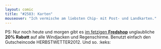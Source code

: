 ```yaml
---
layout: comic
title: "#2583: Karten"
mouseover: "Ich vermische am liebsten Chip- mit Post- und Landkarten."
---
```


PS:
Nur noch heute und morgen gibt es <a href="http://fred-o-mat.spreadshirt.net/" title="Fredshop">im fetzigen <strong>Fredshop</strong></a> unglaubliche <strong>20% Rabatt</strong> auf alle Windjacken und Regenschirme.
Benutzt einfach den Gutscheincode HERBSTWETTER2012.
Und so.
:keks:
